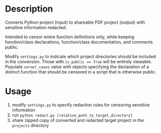 # Description

Converts Python project (input) to shareable PDF project (output) with sensitive information redacted.

Intended to censor entire function definitions only, while keeping function/class declarations, function/class documentation, and comments public.

Modify `settings.py` to indicate which project directories should be included in the conversion. Those with `is_public == True` will be entirely viewable. Populate `corner_cases` value with objects specifying the declaration of a distinct function that should be censored in a script that is otherwise public.  

# Usage

1) modify `settings.py` to specify redaction rules for censoring sensitive information
2) run `python redact.py [relative_path_to_target_directory]`
3) share zipped copy of converted and redacted target project in the `projects` directory
